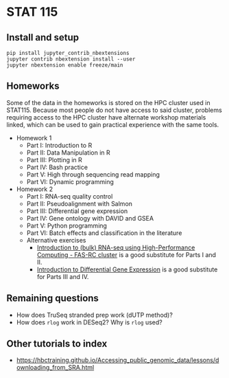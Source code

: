 # STAT 115

## Install and setup

```
pip install jupyter_contrib_nbextensions
jupyter contrib nbextension install --user
jupyter nbextension enable freeze/main
```

## Homeworks

Some of the data in the homeworks is stored on the HPC cluster used in STAT115.
Because most people do not have access to said cluster, problems requiring
access to the HPC cluster have alternate workshop materials linked, which can
be used to gain practical experience with the same tools.

- Homework 1
  - Part I: Introduction to R
  - Part II: Data Manipulation in R
  - Part III: Plotting in R
  - Part IV: Bash practice
  - Part V: High through sequencing read mapping
  - Part VI: Dynamic programming
- Homework 2
  - Part I: RNA-seq quality control
  - Part II: Pseudoalignment with Salmon
  - Part III: Differential gene expression
  - Part IV: Gene ontology with DAVID and GSEA
  - Part V: Python programming
  - Part VI: Batch effects and classification in the literature
  - Alternative exercises
    - [Introduction to (bulk) RNA-seq using High-Performance Computing - FAS-RC cluster](https://hbctraining.github.io/Intro-to-rnaseq-fasrc-salmon-flipped/schedule/links-to-lessons.html) is a good substitute for Parts I and II.
    - [Introduction to Differential Gene Expression](https://hbctraining.github.io/DGE_workshop_salmon/) is a good substitute for Parts III and IV.

## Remaining questions
- How does TruSeq stranded prep work (dUTP method)?
- How does `rlog` work in DESeq2? Why is `rlog` used?

## Other tutorials to index
- https://hbctraining.github.io/Accessing_public_genomic_data/lessons/downloading_from_SRA.html

